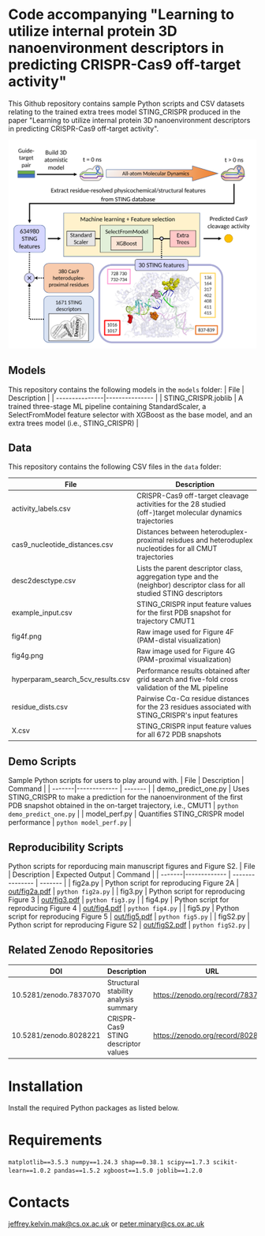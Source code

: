 # Code accompanying "Learning to utilize internal protein 3D nanoenvironment descriptors in predicting CRISPR-Cas9 off-target activity"

This Github repository contains sample Python scripts and CSV datasets relating to the trained extra trees model STING_CRISPR produced in the paper "Learning to utilize internal protein 3D nanoenvironment descriptors in predicting CRISPR-Cas9 off-target activity".

![Method](graphical_abstract.png)

## Models
This repository contains the following models in the ```models``` folder:
|      File      |  Description   |
| ---------------|--------------- |
| STING_CRISPR.joblib | A trained three-stage ML pipeline containing StandardScaler, a SelectFromModel feature selector with XGBoost as the base model, and an extra trees model (i.e., STING_CRISPR) |

## Data
This repository contains the following CSV files in the ```data``` folder:

| File | Description |
| --------------|------------ |
| activity_labels.csv | CRISPR-Cas9 off-target cleavage activities for the 28 studied (off-)target molecular dynamics trajectories |
| cas9_nucleotide_distances.csv | Distances between heteroduplex-proximal reisdues and heteroduplex nucleotides for all CMUT trajectories |
| desc2desctype.csv | Lists the parent descriptor class, aggregation type and the (neighbor) descriptor class for all studied STING descriptors
| example_input.csv | STING_CRISPR input feature values for the first PDB snapshot for trajectory CMUT1 |
| fig4f.png | Raw image used for Figure 4F (PAM-distal visualization) |
| fig4g.png | Raw image used for Figure 4G (PAM-proximal visualization) |
| hyperparam_search_5cv_results.csv | Performance results obtained after grid search and five-fold cross validation of the ML pipeline |
| residue_dists.csv | Pairwise Cα-Cα residue distances for the 23 residues associated with STING_CRISPR's input features |
| X.csv | STING_CRISPR input feature values for all 672 PDB snapshots |


## Demo Scripts
Sample Python scripts for users to play around with.
|  File  | Description  | Command |
| -------|------------- | ------- |
| demo_predict_one.py | Uses STING_CRISPR to make a prediction for the nanoenvironment of the first PDB snapshot obtained in the on-target trajectory, i.e., CMUT1 | ```python demo_predict_one.py``` |
| model_perf.py | Quantifies STING_CRISPR model performance |  ```python model_perf.py``` |

## Reproducibility Scripts
Python scripts for reporducing main manuscript figures and Figure S2.
|  File  | Description  | Expected Output | Command |
| -------|------------- | --------------- | ------- |
| fig2a.py | Python script for reproducing Figure 2A | [out/fig2a.pdf](out/fig2a.pdf) |  ```python fig2a.py``` |
| fig3.py  | Python script for reproducing Figure 3  | [out/fig3.pdf](out/fig3.pdf)   |  ```python fig3.py```  |
| fig4.py | Python script for reproducing Figure 4 | [out/fig4.pdf](out/fig4.pdf) |  ```python fig4.py``` |
| fig5.py  | Python script for reproducing Figure 5  | [out/fig5.pdf](out/fig5.pdf)   |  ```python fig5.py```  |
| figS2.py | Python script for reproducing Figure S2 | [out/figS2.pdf](out/figS2.pdf) |  ```python figS2.py``` |

## Related Zenodo Repositories
|   DOI  | Description |  URL |
| -------|-------------|------|
| 10.5281/zenodo.7837070 | Structural stability analysis summary | https://zenodo.org/record/7837070 |
| 10.5281/zenodo.8028221 | CRISPR-Cas9 STING descriptor values | https://zenodo.org/record/8028221 |

# Installation
Install the required Python packages as listed below.

# Requirements
```matplotlib==3.5.3 numpy==1.24.3 shap==0.38.1 scipy==1.7.3 scikit-learn==1.0.2 pandas==1.5.2 xgboost==1.5.0 joblib==1.2.0```

# Contacts
jeffrey.kelvin.mak@cs.ox.ac.uk or peter.minary@cs.ox.ac.uk
